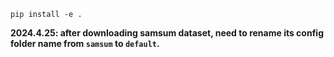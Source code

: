 


```
pip install -e .
```


**2024.4.25: after downloading samsum dataset, need to rename its config folder name from `samsum` to `default`.**

